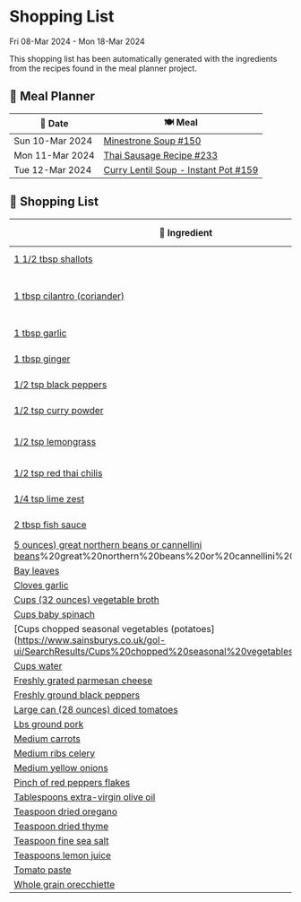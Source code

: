 # Shopping List

Fri 08-Mar 2024 - Mon 18-Mar 2024

This shopping list has been automatically generated with the ingredients from the recipes found in the meal planner project.

## 📅 Meal Planner

|📅 Date| 🍽️ Meal|
|----|----|
|Sun 10-Mar 2024|[Minestrone Soup #150](https://github.com/bryanbr23/Recipes/issues/150)|
|Mon 11-Mar 2024|[Thai Sausage Recipe #233](https://github.com/bryanbr23/Recipes/issues/233)|
|Tue 12-Mar 2024|[Curry Lentil Soup - Instant Pot #159](https://github.com/bryanbr23/Recipes/issues/159)|

## 🛒 Shopping List

| 🍌 Ingredient| ⚖️ Measurement|
|----------|-----------|
|[1 1/2 tbsp shallots](https://www.sainsburys.co.uk/gol-ui/SearchResults/1%201/2%20tbsp%20shallots)|1 1/2 Tbsp Shallots tbsp|
|[1 tbsp cilantro (coriander)](https://www.sainsburys.co.uk/gol-ui/SearchResults/1%20tbsp%20cilantro%20(coriander))|1 Tbsp Cilantro (Coriander) tbsp|
|[1 tbsp garlic](https://www.sainsburys.co.uk/gol-ui/SearchResults/1%20tbsp%20garlic)|1 Tbsp Garlic tbsp|
|[1 tbsp ginger](https://www.sainsburys.co.uk/gol-ui/SearchResults/1%20tbsp%20ginger)|1 Tbsp Ginger tbsp|
|[1/2 tsp black peppers](https://www.sainsburys.co.uk/gol-ui/SearchResults/1/2%20tsp%20black%20peppers)|1/2 Tsp Black Pepper tsp|
|[1/2 tsp curry powder](https://www.sainsburys.co.uk/gol-ui/SearchResults/1/2%20tsp%20curry%20powder)|1/2 Tsp Curry Powder tsp|
|[1/2 tsp lemongrass](https://www.sainsburys.co.uk/gol-ui/SearchResults/1/2%20tsp%20lemongrass)|1/2 Tsp Lemongrass tsp|
|[1/2 tsp red thai chilis](https://www.sainsburys.co.uk/gol-ui/SearchResults/1/2%20tsp%20red%20thai%20chilis)|1/2 Tsp Red Thai Chilis tsp|
|[1/4 tsp lime zest](https://www.sainsburys.co.uk/gol-ui/SearchResults/1/4%20tsp%20lime%20zest)|1/4 Tsp Lime Zest tsp|
|[2 tbsp fish sauce](https://www.sainsburys.co.uk/gol-ui/SearchResults/2%20tbsp%20fish%20sauce)|2 Tbsp Fish Sauce tbsp|
|[5 ounces) great northern beans or cannellini beans](https://www.sainsburys.co.uk/gol-ui/SearchResults/5%20ounces)%20great%20northern%20beans%20or%20cannellini%20beans)|1|
|[Bay leaves](https://www.sainsburys.co.uk/gol-ui/SearchResults/Bay%20leaves)|2|
|[Cloves garlic](https://www.sainsburys.co.uk/gol-ui/SearchResults/Cloves%20garlic)|4|
|[Cups (32 ounces) vegetable broth](https://www.sainsburys.co.uk/gol-ui/SearchResults/Cups%20(32%20ounces)%20vegetable%20broth)|4|
|[Cups baby spinach](https://www.sainsburys.co.uk/gol-ui/SearchResults/Cups%20baby%20spinach)|2|
|[Cups chopped seasonal vegetables (potatoes](https://www.sainsburys.co.uk/gol-ui/SearchResults/Cups%20chopped%20seasonal%20vegetables%20(potatoes)|2|
|[Cups water](https://www.sainsburys.co.uk/gol-ui/SearchResults/Cups%20water)|2|
|[Freshly grated parmesan cheese](https://www.sainsburys.co.uk/gol-ui/SearchResults/Freshly%20grated%20parmesan%20cheese)||
|[Freshly ground black peppers](https://www.sainsburys.co.uk/gol-ui/SearchResults/Freshly%20ground%20black%20peppers)||
|[Large can (28 ounces) diced tomatoes](https://www.sainsburys.co.uk/gol-ui/SearchResults/Large%20can%20(28%20ounces)%20diced%20tomatoes)|1|
|[Lbs ground pork](https://www.sainsburys.co.uk/gol-ui/SearchResults/Lbs%20ground%20pork)|1|
|[Medium carrots](https://www.sainsburys.co.uk/gol-ui/SearchResults/Medium%20carrots)|2|
|[Medium ribs celery](https://www.sainsburys.co.uk/gol-ui/SearchResults/Medium%20ribs%20celery)|2|
|[Medium yellow onions](https://www.sainsburys.co.uk/gol-ui/SearchResults/Medium%20yellow%20onions)|1|
|[Pinch of red peppers flakes](https://www.sainsburys.co.uk/gol-ui/SearchResults/Pinch%20of%20red%20peppers%20flakes)||
|[Tablespoons extra-virgin olive oil](https://www.sainsburys.co.uk/gol-ui/SearchResults/Tablespoons%20extra-virgin%20olive%20oil)|4|
|[Teaspoon dried oregano](https://www.sainsburys.co.uk/gol-ui/SearchResults/Teaspoon%20dried%20oregano)|½|
|[Teaspoon dried thyme](https://www.sainsburys.co.uk/gol-ui/SearchResults/Teaspoon%20dried%20thyme)|½|
|[Teaspoon fine sea salt](https://www.sainsburys.co.uk/gol-ui/SearchResults/Teaspoon%20fine%20sea%20salt)|1|
|[Teaspoons lemon juice](https://www.sainsburys.co.uk/gol-ui/SearchResults/Teaspoons%20lemon%20juice)|2|
|[Tomato paste](https://www.sainsburys.co.uk/gol-ui/SearchResults/Tomato%20paste)|¼ cup|
|[Whole grain orecchiette](https://www.sainsburys.co.uk/gol-ui/SearchResults/Whole%20grain%20orecchiette)|1 cup|

